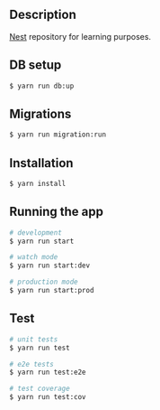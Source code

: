 ## Description

[Nest](https://github.com/nestjs/nest) repository for learning purposes.

## DB setup

```bash
$ yarn run db:up
```

## Migrations

```bash
$ yarn run migration:run
```

## Installation

```bash
$ yarn install
```

## Running the app

```bash
# development
$ yarn run start

# watch mode
$ yarn run start:dev

# production mode
$ yarn run start:prod
```

## Test

```bash
# unit tests
$ yarn run test

# e2e tests
$ yarn run test:e2e

# test coverage
$ yarn run test:cov
```
